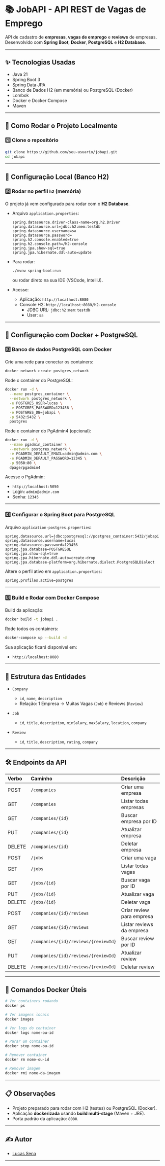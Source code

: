 # 📚 JobAPI - API REST de Vagas de Emprego

API de cadastro de **empresas**, **vagas de emprego** e **reviews** de empresas.  
Desenvolvido com **Spring Boot**, **Docker**, **PostgreSQL** e **H2 Database**.

---

## ✨ Tecnologias Usadas
- Java 21
- Spring Boot 3
- Spring Data JPA
- Banco de Dados H2 (em memória) ou PostgreSQL (Docker)
- Lombok
- Docker e Docker Compose
- Maven

---

## 🚀 Como Rodar o Projeto Localmente

### 1️⃣ Clone o repositório
```bash
git clone https://github.com/seu-usuario/jobapi.git
cd jobapi
```

---

## 🔧 Configuração Local (Banco H2)

### 2️⃣ Rodar no perfil `h2` (memória)

O projeto já vem configurado para rodar com o **H2 Database**.

- Arquivo `application.properties`:
  ```properties
  spring.datasource.driver-class-name=org.h2.Driver
  spring.datasource.url=jdbc:h2:mem:testdb
  spring.datasource.username=sa
  spring.datasource.password=
  spring.h2.console.enabled=true
  spring.h2.console.path=/h2-console
  spring.jpa.show-sql=true
  spring.jpa.hibernate.ddl-auto=update
  ```

- Para rodar:
  ```bash
  ./mvnw spring-boot:run
  ```
  ou rodar direto na sua IDE (VSCode, IntelliJ).

- Acesse:
  - Aplicação: `http://localhost:8080`
  - Console H2: `http://localhost:8080/h2-console`
    - JDBC URL: `jdbc:h2:mem:testdb`
    - User: `sa`

---

## 🐳 Configuração com Docker + PostgreSQL

### 3️⃣ Banco de dados PostgreSQL com Docker

Crie uma rede para conectar os containers:
```bash
docker network create postgres_network
```

Rode o container do PostgreSQL:
```bash
docker run -d \
  --name postgres_container \
  --network postgres_network \
  -e POSTGRES_USER=lucas \
  -e POSTGRES_PASSWORD=123456 \
  -e POSTGRES_DB=jobapi \
  -p 5432:5432 \
  postgres
```

Rode o container do PgAdmin4 (opcional):
```bash
docker run -d \
  --name pgadmin_container \
  --network postgres_network \
  -e PGADMIN_DEFAULT_EMAIL=admin@admin.com \
  -e PGADMIN_DEFAULT_PASSWORD=12345 \
  -p 5050:80 \
  dpage/pgadmin4
```

Acesse o PgAdmin:
- `http://localhost:5050`
- Login: `admin@admin.com`
- Senha: `12345`

---

### 4️⃣ Configurar o Spring Boot para PostgreSQL

Arquivo `application-postgres.properties`:
```properties
spring.datasource.url=jdbc:postgresql://postgres_container:5432/jobapi
spring.datasource.username=lucas
spring.datasource.password=123456
spring.jpa.database=POSTGRESQL
spring.jpa.show-sql=true
spring.jpa.hibernate.ddl-auto=create-drop
spring.jpa.database-platform=org.hibernate.dialect.PostgreSQLDialect
```

Altere o perfil ativo em `application.properties`:
```properties
spring.profiles.active=postgres
```

---

### 5️⃣ Build e Rodar com Docker Compose

Build da aplicação:
```bash
docker build -t jobapi .
```

Rode todos os containers:
```bash
docker-compose up --build -d
```

Sua aplicação ficará disponível em:
- `http://localhost:8080`

---

## 🏩 Estrutura das Entidades

- `Company`
  - `id`, `name`, `description`
  - Relação: 1 Empresa → Muitas Vagas (`Job`) e Reviews (`Review`)

- `Job`
  - `id`, `title`, `description`, `minSalary`, `maxSalary`, `location`, `company`

- `Review`
  - `id`, `title`, `description`, `rating`, `company`

---

## 🛠️ Endpoints da API

| Verbo | Caminho                         | Descrição                         |
|:------|:---------------------------------|:----------------------------------|
| POST  | `/companies`                     | Criar uma empresa                 |
| GET   | `/companies`                     | Listar todas empresas             |
| GET   | `/companies/{id}`                 | Buscar empresa por ID             |
| PUT   | `/companies/{id}`                 | Atualizar empresa                 |
| DELETE| `/companies/{id}`                 | Deletar empresa                   |
| POST  | `/jobs`                           | Criar uma vaga                    |
| GET   | `/jobs`                           | Listar todas vagas                |
| GET   | `/jobs/{id}`                      | Buscar vaga por ID                |
| PUT   | `/jobs/{id}`                      | Atualizar vaga                    |
| DELETE| `/jobs/{id}`                      | Deletar vaga                      |
| POST  | `/companies/{id}/reviews`         | Criar review para empresa         |
| GET   | `/companies/{id}/reviews`         | Listar reviews da empresa         |
| GET   | `/companies/{id}/reviews/{reviewId}` | Buscar review por ID             |
| PUT   | `/companies/{id}/reviews/{reviewId}` | Atualizar review                |
| DELETE| `/companies/{id}/reviews/{reviewId}` | Deletar review                  |

---

## 🐳 Comandos Docker Úteis

```bash
# Ver containers rodando
docker ps

# Ver imagens locais
docker images

# Ver logs do container
docker logs nome-ou-id

# Parar um container
docker stop nome-ou-id

# Remover container
docker rm nome-ou-id

# Remover imagem
docker rmi nome-da-imagem
```

---

## 📋 Observações

- Projeto preparado para rodar com H2 (testes) ou PostgreSQL (Docker).
- Aplicação **dockerizada** usando **build multi-stage** (Maven + JRE).
- Porta padrão da aplicação: `8080`.

---

## ✍️ Autor

- [Lucas Sena](https://github.com/seu-usuario)

---

